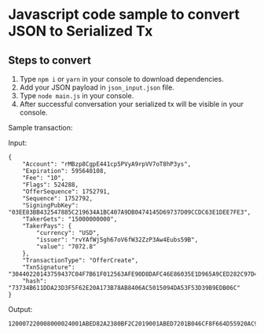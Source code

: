 # Javascript code sample to convert JSON to Serialized Tx

## Steps to convert

1. Type `npm i` or `yarn` in your console to download dependencies.
2. Add your JSON payload in `json_input.json` file.
3. Type `node main.js` in your console.
4. After successful conversation your serialized tx will be visible in your console.

Sample transaction:

Input:

```
{
    "Account": "rMBzp8CgpE441cp5PVyA9rpVV7oT8hP3ys",
    "Expiration": 595640108,
    "Fee": "10",
    "Flags": 524288,
    "OfferSequence": 1752791,
    "Sequence": 1752792,
    "SigningPubKey": "03EE83BB432547885C219634A1BC407A9DB0474145D69737D09CCDC63E1DEE7FE3",
    "TakerGets": "15000000000",
    "TakerPays": {
        "currency": "USD",
        "issuer": "rvYAfWj5gh67oV6fW32ZzP3Aw4Eubs59B",
        "value": "7072.8"
    },
    "TransactionType": "OfferCreate",
    "TxnSignature": "30440220143759437C04F7B61F012563AFE90D8DAFC46E86035E1D965A9CED282C97D4CE02204CFD241E86F17E011298FC1A39B63386C74306A5DE047E213B0F29EFA4571C2C",
    "hash": "73734B611DDA23D3F5F62E20A173B78AB8406AC5015094DA53F53D39B9EDB06C"
}
```

Output:

```
120007220008000024001ABED82A2380BF2C2019001ABED7201B046CF8F664D55920AC9391400000000000000000000000000055534400000000000A20B3C85F482532A9578DBB3950B85CA06594D165400000037E11D60068400000000000000A732103EE83BB432547885C219634A1BC407A9DB0474145D69737D09CCDC63E1DEE7FE3744630440220143759437C04F7B61F012563AFE90D8DAFC46E86035E1D965A9CED282C97D4CE02204CFD241E86F17E011298FC1A39B63386C74306A5DE047E213B0F29EFA4571C2C8114DD76483FACDEE26E60D8A586BB58D09F27045C46
```
